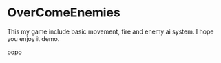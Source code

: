 # OverComeEnemies
This my game include  basic movement, fire and enemy ai system. I hope you enjoy it 
 demo. 

popo

